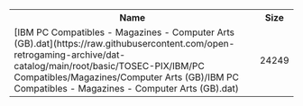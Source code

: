 <table>
<tr><th>Name</th><th>Size</th></tr>
<tr><td>
[IBM PC Compatibles - Magazines - Computer Arts (GB).dat](https://raw.githubusercontent.com/open-retrogaming-archive/dat-catalog/main/root/basic/TOSEC-PIX/IBM/PC Compatibles/Magazines/Computer Arts (GB)/IBM PC Compatibles - Magazines - Computer Arts (GB).dat)
</td><td>24249</td></tr>
</table>
